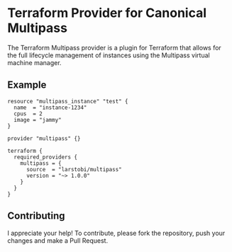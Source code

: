 # Terraform Provider for Canonical Multipass


The Terraform Multipass provider is a plugin for Terraform that allows for the full lifecycle management of instances using the Multipass virtual machine manager.

## Example

```hcl
resource "multipass_instance" "test" {
  name  = "instance-1234"
  cpus  = 2
  image = "jammy"
}

provider "multipass" {}

terraform {
  required_providers {
    multipass = {
      source  = "larstobi/multipass"
      version = "~> 1.0.0"
    }
  }
}
```

## Contributing

I appreciate your help! To contribute, please fork the repository, push your changes and make a Pull Request.
